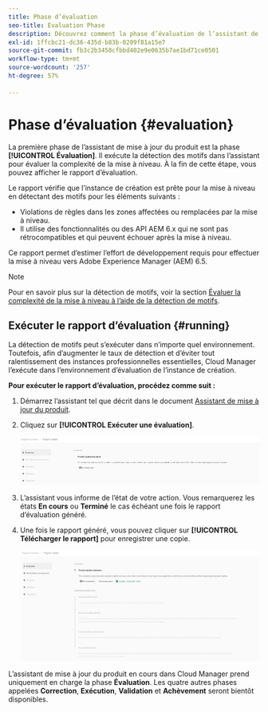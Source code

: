 ```yaml
---
title: Phase d’évaluation
seo-title: Evaluation Phase
description: Découvrez comment la phase d’évaluation de l’assistant de mise à jour du produit évalue la complexité de la mise à niveau à l’aide de la détection de motifs.
exl-id: 1ffcbc21-dc36-435d-b83b-0209f81a15e7
source-git-commit: fb3c2b3450cfbbd402e9e0635b7ae1bd71ce0501
workflow-type: tm+mt
source-wordcount: '257'
ht-degree: 57%

---
```



# Phase d’évaluation {#evaluation}

La première phase de l’assistant de mise à jour du produit est la phase **[!UICONTROL Évaluation]**. Il exécute la détection des motifs dans l’assistant pour évaluer la complexité de la mise à niveau. À la fin de cette étape, vous pouvez afficher le rapport d’évaluation.

Le rapport vérifie que l’instance de création est prête pour la mise à niveau en détectant des motifs pour les éléments suivants :

* Violations de règles dans les zones affectées ou remplacées par la mise à niveau.
* Il utilise des fonctionnalités ou des API AEM 6.x qui ne sont pas rétrocompatibles et qui peuvent échouer après la mise à niveau.

Ce rapport permet d’estimer l’effort de développement requis pour effectuer la mise à niveau vers Adobe Experience Manager (AEM) 6.5.

>[!NOTE]
>
>Pour en savoir plus sur la détection de motifs, voir la section [Évaluer la complexité de la mise à niveau à l’aide de la détection de motifs](https://experienceleague.adobe.com/fr/docs/experience-manager-65/content/implementing/deploying/upgrading/pattern-detector).

## Exécuter le rapport d’évaluation {#running}

La détection de motifs peut s’exécuter dans n’importe quel environnement. Toutefois, afin d’augmenter le taux de détection et d’éviter tout ralentissement des instances professionnelles essentielles, Cloud Manager l’exécute dans l’environnement d’évaluation de l’instance de création.

**Pour exécuter le rapport d’évaluation, procédez comme suit :**

1. Démarrez l’assistant tel que décrit dans le document [Assistant de mise à jour du produit](/help/product-update-wizard/overview.md).

1. Cliquez sur **[!UICONTROL Exécuter une évaluation]**.

   ![Exécuter une évaluation](/help/assets/Run-Evaluation.png)

1. L’assistant vous informe de l’état de votre action. Vous remarquerez les états **En cours** ou **Terminé** le cas échéant une fois le rapport d’évaluation généré.

1. Une fois le rapport généré, vous pouvez cliquer sur **[!UICONTROL Télécharger le rapport]** pour enregistrer une copie.

   ![Rapport créé](/help/assets/Evaluation-1.png)

L’assistant de mise à jour du produit en cours dans Cloud Manager prend uniquement en charge la phase **Évaluation**. Les quatre autres phases appelées **Correction**, **Exécution**, **Validation** et **Achèvement** seront bientôt disponibles.
